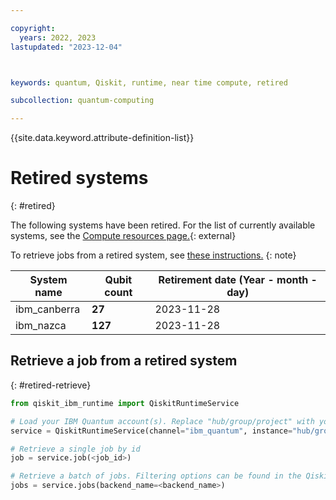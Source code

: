 ```yaml
---

copyright:
  years: 2022, 2023
lastupdated: "2023-12-04"



keywords: quantum, Qiskit, runtime, near time compute, retired

subcollection: quantum-computing

---
```


{{site.data.keyword.attribute-definition-list}}


# Retired systems
{: #retired}

The following systems have been retired. For the list of currently available systems, see the [Compute resources page.](https://cloud.ibm.com/quantum/resources/systems){: external} 

To retrieve jobs from a retired system, see [these instructions.](#retired-retrieve)
{: note}


| System name       | Qubit count | Retirement date (Year - month - day) |
| ----------------- | ----------- | --------------- |
| ibm_canberra      | **27**      | 2023-11-28      |
| ibm_nazca         | **127**     | 2023-11-28      |


## Retrieve a job from a retired system
{: #retired-retrieve}

```python
from qiskit_ibm_runtime import QiskitRuntimeService

# Load your IBM Quantum account(s). Replace "hub/group/project" with your desired instance
service = QiskitRuntimeService(channel="ibm_quantum", instance="hub/group/project")

# Retrieve a single job by id
job = service.job(<job_id>)

# Retrieve a batch of jobs. Filtering options can be found in the QiskitRuntimeService.jobs api reference
jobs = service.jobs(backend_name=<backend_name>)
```